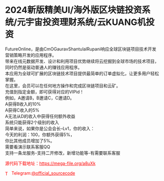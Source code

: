 # 2024新版精美UI/海外版区块链投资系统/元宇宙投资理财系统/云KUANG机投资

FutureOnline，是由CmOGauravShantulalRupani响应全球区块链项目技术开发营销策略开发的应用程序。<br>带来在线元数据开发、设计和利用项目优势继续将云挖掘到全球市场的技术项目，同时仍然是驱动普通人的赚钱应用程序。<br>本应用为全球可扩展的区块链技术项目提供最简单的订单虚拟化，让更多用户轻松掌握。<br>在这里，会员可以在任何地方操作和完成区块链项目和云矿。<br>充值到指定金额，即可获得对应的VIPid！<br>例如，A邀请B，B邀请C，C邀请D。<br>A获得B收入的10%<br>A获得C收入的5%<br>A无法从D的收入中获得任何额外收益<br>系统只能获得2个级别的收入<br>简单来说，如果你是公会会长–Lv1，你的收入：<br>今天的利润：100，你额外获得5%，<br>你比其他成员增加了5%。<br>需要看演示联系客服QQ<br>支持一条龙服务-支持二开修改，新增功能等-有需要联系客服<br>


<p style="color: red;">源代码下载地址：<a href="https://mega-file.org/a8uXk" style="color: red;">https://mega-file.org/a8uXk</a></p><p style="color: red;"><img src="https://cdn-icons-png.flaticon.com/512/2111/2111646.png" alt="Telegram Icon" style="width: 16px; vertical-align: middle; margin-right: 5px;">Telegram:<a href="https://t.me/official_sourcecode" style="color: red;">@official_sourcecode</a></p>